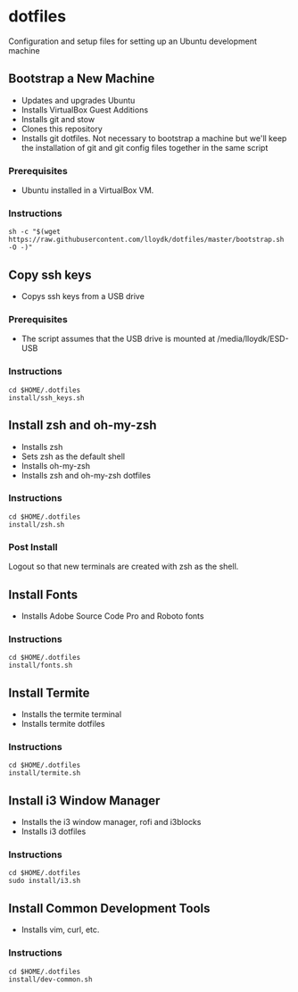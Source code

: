 # dotfiles
Configuration and setup files for setting up an Ubuntu development machine

## Bootstrap a New Machine
* Updates and upgrades Ubuntu
* Installs VirtualBox Guest Additions
* Installs git and stow
* Clones this repository
* Installs git dotfiles. Not necessary to bootstrap a machine but we'll keep the installation of git and git config files together in the same script
### Prerequisites
* Ubuntu installed in a VirtualBox VM.

### Instructions
```
sh -c "$(wget https://raw.githubusercontent.com/lloydk/dotfiles/master/bootstrap.sh -O -)"
```

## Copy ssh keys
* Copys ssh keys from a USB drive
### Prerequisites
* The script assumes that the USB drive is mounted at /media/lloydk/ESD-USB
### Instructions
```
cd $HOME/.dotfiles
install/ssh_keys.sh
```

## Install zsh and oh-my-zsh
* Installs zsh
* Sets zsh as the default shell
* Installs oh-my-zsh
* Installs zsh and oh-my-zsh dotfiles
### Instructions
```
cd $HOME/.dotfiles
install/zsh.sh
```
### Post Install
Logout so that new terminals are created with zsh as the shell.

## Install Fonts
* Installs Adobe Source Code Pro and Roboto fonts
### Instructions
```
cd $HOME/.dotfiles
install/fonts.sh
```

## Install Termite
* Installs the termite terminal
* Installs termite dotfiles
### Instructions
```
cd $HOME/.dotfiles
install/termite.sh
```

## Install i3 Window Manager
* Installs the i3 window manager, rofi and i3blocks
* Installs i3 dotfiles
### Instructions
```
cd $HOME/.dotfiles
sudo install/i3.sh
```

## Install Common Development Tools
* Installs vim, curl, etc.
### Instructions
```
cd $HOME/.dotfiles
install/dev-common.sh
```


